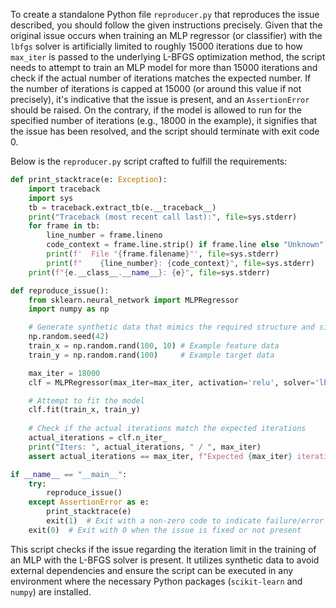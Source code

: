 To create a standalone Python file `reproducer.py` that reproduces the issue described, you should follow the given instructions precisely. Given that the original issue occurs when training an MLP regressor (or classifier) with the `lbfgs` solver is artificially limited to roughly 15000 iterations due to how `max_iter` is passed to the underlying L-BFGS optimization method, the script needs to attempt to train an MLP model for more than 15000 iterations and check if the actual number of iterations matches the expected number. If the number of iterations is capped at 15000 (or around this value if not precisely), it's indicative that the issue is present, and an `AssertionError` should be raised. On the contrary, if the model is allowed to run for the specified number of iterations (e.g., 18000 in the example), it signifies that the issue has been resolved, and the script should terminate with exit code 0.

Below is the `reproducer.py` script crafted to fulfill the requirements:

```python
def print_stacktrace(e: Exception):
    import traceback
    import sys
    tb = traceback.extract_tb(e.__traceback__)
    print("Traceback (most recent call last):", file=sys.stderr)
    for frame in tb:
        line_number = frame.lineno
        code_context = frame.line.strip() if frame.line else "Unknown"
        print(f'  File "{frame.filename}"', file=sys.stderr)
        print(f"    {line_number}: {code_context}", file=sys.stderr)
    print(f"{e.__class__.__name__}: {e}", file=sys.stderr)

def reproduce_issue():
    from sklearn.neural_network import MLPRegressor
    import numpy as np

    # Generate synthetic data that mimics the required structure and size
    np.random.seed(42)
    train_x = np.random.rand(100, 10) # Example feature data
    train_y = np.random.rand(100)     # Example target data

    max_iter = 18000
    clf = MLPRegressor(max_iter=max_iter, activation='relu', solver='lbfgs', verbose=True)

    # Attempt to fit the model
    clf.fit(train_x, train_y)
    
    # Check if the actual iterations match the expected iterations
    actual_iterations = clf.n_iter_
    print("Iters: ", actual_iterations, " / ", max_iter)
    assert actual_iterations == max_iter, f"Expected {max_iter} iterations, got {actual_iterations} iterations"

if __name__ == "__main__":
    try:
        reproduce_issue()
    except AssertionError as e:
        print_stacktrace(e)
        exit(1)  # Exit with a non-zero code to indicate failure/error
    exit(0)  # Exit with 0 when the issue is fixed or not present
```

This script checks if the issue regarding the iteration limit in the training of an MLP with the L-BFGS solver is present. It utilizes synthetic data to avoid external dependencies and ensure the script can be executed in any environment where the necessary Python packages (`scikit-learn` and `numpy`) are installed. 